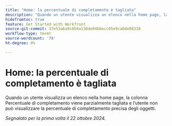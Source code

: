```yaml
---
title: "Home: la percentuale di completamento è tagliata"
description: "Quando un utente visualizza un elenco nella home page, la colonna Percent complete (Percentuale di completamento) viene parzialmente tagliata e l’utente non può visualizzare la percentuale di completamento accurata degli oggetti."
hidefromtoc: true
feature: Get Started with Workfront
source-git-commit: 37e53a6a9c0b4a138de94b0ecc05e9ca0de08338
workflow-type: tm+mt
source-wordcount: '78'
ht-degree: 0%

---
```



# Home: la percentuale di completamento è tagliata

Quando un utente visualizza un elenco nella home page, la colonna Percentuale di completamento viene parzialmente tagliata e l’utente non può visualizzare la percentuale di completamento precisa degli oggetti.

_Segnalato per la prima volta il 22 ottobre 2024._
